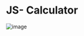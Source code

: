 # JS- Calculator
![image](https://github.com/aykhanalizada/JS-Calculator/assets/140394087/31e41595-e5c8-48bd-890b-d65f609170e2)
